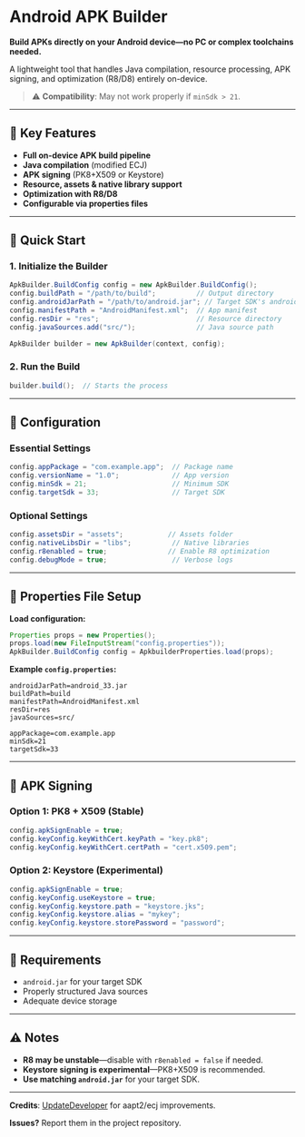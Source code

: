 # **Android APK Builder**  

**Build APKs directly on your Android device—no PC or complex toolchains needed.**  

A lightweight tool that handles Java compilation, resource processing, APK signing, and optimization (R8/D8) entirely on-device.  

> ⚠️ **Compatibility**: May not work properly if `minSdk > 21`.

---

## **🔹 Key Features**  
- **Full on-device APK build pipeline**  
- **Java compilation** (modified ECJ)  
- **APK signing** (PK8+X509 or Keystore)  
- **Resource, assets & native library support**  
- **Optimization with R8/D8**  
- **Configurable via properties files**  

---

## **🔹 Quick Start**  

### **1. Initialize the Builder**  
```java
ApkBuilder.BuildConfig config = new ApkBuilder.BuildConfig();
config.buildPath = "/path/to/build";          // Output directory  
config.androidJarPath = "/path/to/android.jar"; // Target SDK's android.jar  
config.manifestPath = "AndroidManifest.xml";  // App manifest  
config.resDir = "res";                        // Resource directory  
config.javaSources.add("src/");               // Java source path  

ApkBuilder builder = new ApkBuilder(context, config);
```

### **2. Run the Build**  
```java
builder.build();  // Starts the process  
```

---

## **🔹 Configuration**  

### **Essential Settings**  
```java
config.appPackage = "com.example.app";  // Package name  
config.versionName = "1.0";             // App version  
config.minSdk = 21;                     // Minimum SDK  
config.targetSdk = 33;                  // Target SDK  
```

### **Optional Settings**  
```java
config.assetsDir = "assets";           // Assets folder  
config.nativeLibsDir = "libs";          // Native libraries  
config.r8enabled = true;               // Enable R8 optimization  
config.debugMode = true;                // Verbose logs  
```

---

## **🔹 Properties File Setup**  

**Load configuration:**  
```java
Properties props = new Properties();
props.load(new FileInputStream("config.properties"));
ApkBuilder.BuildConfig config = ApkbuilderProperties.load(props);
```

**Example `config.properties`:**  
```properties
androidJarPath=android_33.jar
buildPath=build
manifestPath=AndroidManifest.xml
resDir=res
javaSources=src/

appPackage=com.example.app
minSdk=21
targetSdk=33
```

---

## **🔹 APK Signing**  

### **Option 1: PK8 + X509 (Stable)**  
```java
config.apkSignEnable = true;
config.keyConfig.keyWithCert.keyPath = "key.pk8";
config.keyConfig.keyWithCert.certPath = "cert.x509.pem";
```

### **Option 2: Keystore (Experimental)**  
```java
config.apkSignEnable = true;
config.keyConfig.useKeystore = true;
config.keyConfig.keystore.path = "keystore.jks";
config.keyConfig.keystore.alias = "mykey";
config.keyConfig.keystore.storePassword = "password";
```

---

## **🔹 Requirements**  
- `android.jar` for your target SDK  
- Properly structured Java sources  
- Adequate device storage  

---

## **⚠️ Notes**  
- **R8 may be unstable**—disable with `r8enabled = false` if needed.  
- **Keystore signing is experimental**—PK8+X509 is recommended.  
- **Use matching `android.jar`** for your target SDK.  

---

**Credits**: [UpdateDeveloper](https://gitlab.com/updateDeveloper) for aapt2/ecj improvements. 

**Issues?** Report them in the project repository.
